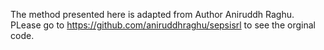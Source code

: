 The method presented here is adapted from Author Aniruddh Raghu. 
PLease go to https://github.com/aniruddhraghu/sepsisrl to see the orginal code. 
